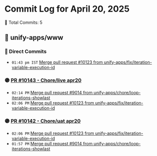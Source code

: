 # Commit Log for April 20, 2025

📝 Total Commits: 5

## 📁 unify-apps/www

### 🔨 Direct Commits

- `01:43 pm IST` [Merge pull request #10123 from unify-apps/fix/iteration-variable-execution-id](https://github.com/unify-apps/www/commit/f1d75e77a7ff18620fe25ae716370d29de952a5a)

### 🟣 [PR #10143 - Chore/live apr20](https://github.com/unify-apps/www/pull/10143)

- `02:14 PM` [Merge pull request #9014 from unify-apps/chore/loop-iterations-showlast](https://github.com/unify-apps/www/commit/3761fee25b1f1cdea4bd7cd66afbe217fc0295b0)
- `02:06 PM` [Merge pull request #10123 from unify-apps/fix/iteration-variable-execution-id](https://github.com/unify-apps/www/commit/d6edda082cfd41ac517692d2d98606723201e568)

### 🟣 [PR #10142 - Chore/uat apr20](https://github.com/unify-apps/www/pull/10142)

- `02:06 PM` [Merge pull request #10123 from unify-apps/fix/iteration-variable-execution-id](https://github.com/unify-apps/www/commit/907fdc62c198883a2ce40eda8d9cd7e7fa99881d)
- `01:57 PM` [Merge pull request #9014 from unify-apps/chore/loop-iterations-showlast](https://github.com/unify-apps/www/commit/521bee57110a8b769af920fee776541e802c2ef6)


